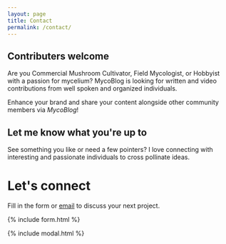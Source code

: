 ```yaml
---
layout: page
title: Contact
permalink: /contact/
---
```


## Contributers welcome

Are you Commercial Mushroom Cultivator, Field Mycologist, or Hobbyist with a passion for mycelium? MycoBlog is looking for written and video contributions from well spoken and organized individuals. 

Enhance your brand and share your content alongside other community members via *MycoBlog*!

## Let me know what you're up to

See something you like or need a few pointers? I love connecting with interesting and passionate individuals to cross pollinate ideas.

# Let's connect

Fill in the form or [email](mailto:{{site.email}}) to discuss your next project.

{% include form.html %}

{% include modal.html %}
